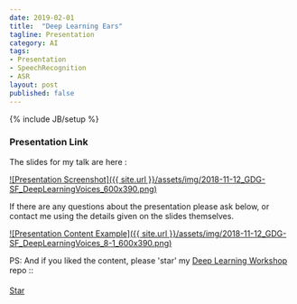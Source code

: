 ```yaml
---
date: 2019-02-01
title:  "Deep Learning Ears"
tagline: Presentation
category: AI
tags:
- Presentation
- SpeechRecognition
- ASR
layout: post
published: false
---
```

{% include JB/setup %}



### Presentation Link

The slides for my talk are here :

<a href="http://redcatlabs.com/2018-11-12_GDG-SF_DeepLearningVoices/" target="_blank">
![Presentation Screenshot]({{ site.url }}/assets/img/2018-11-12_GDG-SF_DeepLearningVoices_600x390.png)
</a>

If there are any questions about the presentation please ask below, 
or contact me using the details given on the slides themselves.

<a href="http://redcatlabs.com/2018-11-12_GDG-SF_DeepLearningVoices/#/8/1" target="_blank">
![Presentation Content Example]({{ site.url }}/assets/img/2018-11-12_GDG-SF_DeepLearningVoices_8-1_600x390.png)
</a>

<!--

Tensor2Tensor library
  Notebook :
    https://github.com/tensorflow/tensor2tensor/blob/master/tensor2tensor/notebooks/asr_transformer.ipynb
  TPU instructions :
    https://cloud.google.com/tpu/docs/tutorials/automated-speech-recognition
  Comment by dev:
    There are many difference between v1 and v2 (actually transformer_librispeech_v2 is exactly transformer_librispeech)
    https://github.com/tensorflow/tensor2tensor/issues/896#issuecomment-400975458
  Issue : ASR Transformer performance vs. Google Speech-to-Text
    https://github.com/tensorflow/tensor2tensor/issues/1121
  Papers
    https://arxiv.org/abs/1712.01769  == https://static.googleusercontent.com/media/research.google.com/en//pubs/archive/46687.pdf
      = State-of-the-art Speech Recognition With Sequence-to-Sequence Models

Baidu DeepSpeech
  https://github.com/Mozilla/DeepSpeech  # TF
    # Has pre-trained English language model
    # TFlite export available


Other libraries
  wav2letter++
    https://arxiv.org/abs/1812.07625v1
      = wav2letter++: The Fastest Open-source Speech Recognition System
      
  Kaldi

  PyTorch-Kaldi
    github.com/mravanelli/PyTorch-kaldi/
    The PyTorch-Kaldi Speech Recognition Toolkit - Bengio, MILA
      https://arxiv.org/abs/1811.07453v1
      

  ESPnet
    https://github.com/espnet/espnet
    https://www.merl.com/publications/docs/TR2018-036.pdf
      ESPnet fully utilizes dynamic neural network toolkits, Chainer and PyTorch, as a main deep learning engine,
      and extremely simplifies training and recognition of the whole ASR pipeline
    

  Data
    https://github.com/juliagusak/dataloaders

  Datasets
    RM : DARPA 1000-words English language Resource Management = 3hrs training, 1hrs test, bigram word-pair LM
       WER is ~2.1% with 2.5hr training
    WSJ : 78 hours of speech which are the results of spontaneous dictation.  20k word trigram LM, 162k words total
       WER (dev93)  ~8% with 7 days training
       WER (eval92) ~4% with 7 days training
    Librispeech : 100hrs clean speech, LM might use 200k most frequent words, BPE encoding is current SOTA
       WER ~3.5% 
    AMI : 70 hours of meeting speech transcription corpus
    IHM (individual headset microphone) subset of the AMI meeting speech transcription corpus = 80 hrs
       WER ~28%
    
  Augmentation
    common data augmentation methods are applied to increase the versatility of data, such as :
      speed perturbation (0.9x-1.1x); and 
      noise disturbance
       
  
       

LMs for ASR
  Papers
    Smoothed Bloom filter language models: Tera-Scale LMs on the Cheap
      = http://homepages.inf.ed.ac.uk/miles/papers/emnlp07.pdf
    Improving End-to-end Speech Recognition with Pronunciation-assisted Sub-word Modeling
      = https://arxiv.org/abs/1811.04284
    Deep context: end-to-end contextual speech recognition (refers to 1712.01769 as [13])
      = https://arxiv.org/abs/1808.02480
      Add contextualised phrases to langauge model
    Two Efficient Lattice Rescoring Methods Using Recurrent Neural Network Language Models
      = http://mi.eng.cam.ac.uk/~xc257/papers/TASLP2016_RNNLM_Latrescore.pdf
  
  Data
    http://openslr.org/11/    
    14500 public domain books with more than 41 million sentences. 
    We eliminate sentences that contains any words appear less 100 times in the corpora, 
    and keep 39 million sentences
      
https://github.com/zzw922cn/awesome-speech-recognition-speech-synthesis-papers      
http://www.arxiv-sanity.com/search?q=speech+recognition

https://arxiv.org/abs/1712.01769
https://arxiv.org/pdf/1808.02480.pdf
https://arxiv.org/pdf/1807.10857.pdf

Transfer Learning from Speaker Verification to Multispeaker Text-To-Speech Synthesis - Google
  https://arxiv.org/abs/1806.04558
    v. interesting : Same embedding from speaker verification useful for TTS tasks


Latent Sequence Decompositions
  https://arxiv.org/abs/1610.03035 = 1_Google_LatentSequenceDecompositions_1610.03035.pdf
    Seems to have discovered phonemes...

Acoustic-to-Word Recognition with Sequence-to-Sequence Models
  https://arxiv.org/abs/1807.09597
    Goes from mels to a word vocabulary (not characters nor BPE)
    Interesting, but results are not 'stand-out' better

Fully Convolutional Speech Recognition - Collobert, Facebook
  https://arxiv.org/abs/1812.06864v1
  https://github.com/facebookresearch/wav2letter
    https://github.com/facebookresearch/fairseq
    Uses ArrayFire tensor library (= not for TPUs)
    Reads network config :
      https://github.com/facebookresearch/wav2letter/blob/master/recipes/librispeech/config/conv_glu/network.arch
    Includes tutorials :
      https://github.com/facebookresearch/wav2letter/tree/master/tutorials/1-librispeech_clean
  Implements the audio processing via convolutions directly (output : chars)
  Claims SOTA-match on WSJ, and SOTA on Librispeech
  prev?: 
    End-to-End Speech Recognition From the Raw Waveform  - Collobert, Facebook
      https://arxiv.org/abs/1806.07098v2

A Comparison of Techniques for Language Model Integration in Encoder-Decoder Speech Recognition
  https://arxiv.org/abs/1807.10857v2

Attention-Based Models for Speech Recognition
  https://arxiv.org/pdf/1506.07503.pdf

An Online Attention-based Model for Speech Recognition
  https://arxiv.org/abs/1811.05247v1

Mixed-Precision Training for NLP and Speech Recognition with OpenSeq2Seq  : Nvidia
  https://arxiv.org/abs/1805.10387v2
  https://github.com/NVIDIA/OpenSeq2Seq
    https://nvidia.github.io/OpenSeq2Seq/  # Docs


Amazon Lattice for LM line of research : 
  LatticeRNN
    https://s3-us-west-2.amazonaws.com/amazon.jobs-public-documents/Lattice_Interspeech_Final.pdf
  Just ASK: Building an Architecture for Extensible Self-Service Spoken Language Understanding
    https://arxiv.org/abs/1711.00549 # Foundation for Alexa Skills Kit)
    
  Chinese NER Using Lattice LSTM
    https://arxiv.org/abs/1805.02023  

  ? 
    https://github.com/chahuja/lru


  
Cycle-consistency training for end-to-end speech recognition
  https://arxiv.org/abs/1811.01690v1
  
Cascaded CNN-resBiLSTM-CTC: An End-to-End Acoustic Model For Speech Recognition
  https://arxiv.org/abs/1810.12001v2
    Good ASR training details (8x1080Ti for 4.5 days for Librispeech 3.6% WER)  

Densely Connected Convolutional Networks for Speech Recognition  == DenseNets
  https://arxiv.org/abs/1808.03570v1
    For instance, Google uses 18,000 hours of training data for speech recognition for Google Home
      Kim et al : "Generation of large-scale simulated utterances in virtual rooms to train deep-neural networks for far-field speech recognition in google home," in INTERSPEECH, 2017.
      Li et al : "Acoustic modeling for google home," in INTERSPEECH, 2017.



Smaller models:
  Low-Dimensional Bottleneck Features for On-Device Continuous Speech Recognition (Google+MIT)
    https://arxiv.org/abs/1811.00006v1
      Impact of larger training set is substantial :
        Chiu, Sainath, Wu, et al. [2] report a WER of 4.1 % with over 12,500 hours of training data; 
        the *same model* trained on 100 hours of Librispeech data gives a WER of 21.8 %
      Delta- and double delta- feature stacking do not have a large effect relative to their 3 x increase in size;
      A 40 ms compressed step size seems to be the limit for high accuracy models
      We designed a model that successfully compresses the original DSP QM-features to 1/10 the size without any loss in accuracy

  Small-footprint Deep Neural Networks with Highway Connections for Speech Recognition
    https://arxiv.org/abs/1512.04280
      
  Streaming End-to-end Speech Recognition For Mobile Devices = Google (for Pixel phones)
    https://arxiv.org/abs/1811.06621v1  - though lots of references are back to 2012 papers...
      Uses Graves-based "RNN-T" + 
        Layer normalization to stabilize training; 
        using large batch size; 
        using word-piece targets; 
        using a time-reduction layer to speed up training and inference; and 
        quantizing network parameters to reduce memory footprint and speed up computation. 
      In order to enable contextualized recognition, we use a shallow-fusion approach to bias towards user-specific context

  Dynamically Hierarchy Revolution: DirNet for Compressing Recurrent Neural Network on Mobile Devices
    https://arxiv.org/abs/1806.01248
      Also has hints about creating sparse codes and dictionaries quickly
      
!-->


PS:  And if you liked the content, please 'star' my <a href="https://github.com/mdda/deep-learning-workshop" target="_blank">Deep Learning Workshop</a> repo ::
<!-- From :: https://buttons.github.io/ -->
<!-- Place this tag where you want the button to render. -->
<span style="position:relative;top:5px;">
<a aria-label="Star mdda/deep-learning-workshop on GitHub" data-count-aria-label="# stargazers on GitHub" data-count-api="/repos/mdda/deep-learning-workshop#stargazers_count" data-count-href="/mdda/deep-learning-workshop/stargazers" data-icon="octicon-star" href="https://github.com/mdda/deep-learning-workshop" class="github-button">Star</a>
<!-- Place this tag right after the last button or just before your close body tag. -->
<script async defer id="github-bjs" src="https://buttons.github.io/buttons.js"></script>
</span>

